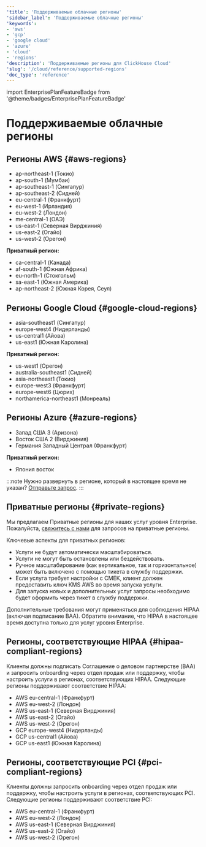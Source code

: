 ```yaml
---
'title': 'Поддерживаемые облачные регионы'
'sidebar_label': 'Поддерживаемые облачные регионы'
'keywords':
- 'aws'
- 'gcp'
- 'google cloud'
- 'azure'
- 'cloud'
- 'regions'
'description': 'Поддерживаемые регионы для ClickHouse Cloud'
'slug': '/cloud/reference/supported-regions'
'doc_type': 'reference'
---
```


import EnterprisePlanFeatureBadge from '@theme/badges/EnterprisePlanFeatureBadge'


# Поддерживаемые облачные регионы

## Регионы AWS {#aws-regions}

- ap-northeast-1 (Токио)
- ap-south-1 (Мумбаи)
- ap-southeast-1 (Сингапур)
- ap-southeast-2 (Сидней)
- eu-central-1 (Франкфурт)
- eu-west-1 (Ирландия)
- eu-west-2 (Лондон)
- me-central-1 (ОАЭ)
- us-east-1 (Северная Вирджиния)
- us-east-2 (Огайо)
- us-west-2 (Орегон)

**Приватный регион:**
- ca-central-1 (Канада)
- af-south-1 (Южная Африка)
- eu-north-1 (Стокгольм)
- sa-east-1 (Южная Америка)
- ap-northeast-2 (Южная Корея, Сеул)

## Регионы Google Cloud {#google-cloud-regions}

- asia-southeast1 (Сингапур)
- europe-west4 (Нидерланды)
- us-central1 (Айова)
- us-east1 (Южная Каролина)

**Приватный регион:**

- us-west1 (Орегон)
- australia-southeast1 (Сидней)
- asia-northeast1 (Токио)
- europe-west3 (Франкфурт)
- europe-west6 (Цюрих)
- northamerica-northeast1 (Монреаль)

## Регионы Azure {#azure-regions}

- Запад США 3 (Аризона)
- Восток США 2 (Вирджиния)
- Германия Западный Централ (Франкфурт)

**Приватный регион:**

- Япония восток

:::note 
Нужно развернуть в регионе, который в настоящее время не указан? [Отправьте запрос](https://clickhouse.com/pricing?modal=open). 
:::

## Приватные регионы {#private-regions}

<EnterprisePlanFeatureBadge feature="Приватные регионы"/>

Мы предлагаем Приватные регионы для наших услуг уровня Enterprise. Пожалуйста, [свяжитесь с нами](https://clickhouse.com/company/contact) для запросов на приватные регионы.

Ключевые аспекты для приватных регионов:
- Услуги не будут автоматически масштабироваться.
- Услуги не могут быть остановлены или бездействовать.
- Ручное масштабирование (как вертикальное, так и горизонтальное) может быть включено с помощью тикета в службу поддержки.
- Если услуга требует настройки с CMEK, клиент должен предоставить ключ KMS AWS во время запуска услуги.
- Для запуска новых и дополнительных услуг запросы необходимо будет оформить через тикет в службу поддержки.

Дополнительные требования могут применяться для соблюдения HIPAA (включая подписание BAA). Обратите внимание, что HIPAA в настоящее время доступна только для услуг уровня Enterprise.

## Регионы, соответствующие HIPAA {#hipaa-compliant-regions}

<EnterprisePlanFeatureBadge feature="HIPAA" support="true"/>

Клиенты должны подписать Соглашение о деловом партнерстве (BAA) и запросить onboarding через отдел продаж или поддержку, чтобы настроить услуги в регионах, соответствующих HIPAA. Следующие регионы поддерживают соответствие HIPAA:
- AWS eu-central-1 (Франкфурт)
- AWS eu-west-2 (Лондон)
- AWS us-east-1 (Северная Вирджиния)
- AWS us-east-2 (Огайо)
- AWS us-west-2 (Орегон)
- GCP europe-west4 (Нидерланды)
- GCP us-central1 (Айова)
- GCP us-east1 (Южная Каролина)

## Регионы, соответствующие PCI {#pci-compliant-regions}

<EnterprisePlanFeatureBadge feature="PCI" support="true"/>

Клиенты должны запросить onboarding через отдел продаж или поддержку, чтобы настроить услуги в регионах, соответствующих PCI. Следующие регионы поддерживают соответствие PCI:
- AWS eu-central-1 (Франкфурт)
- AWS eu-west-2 (Лондон)
- AWS us-east-1 (Северная Вирджиния)
- AWS us-east-2 (Огайо)
- AWS us-west-2 (Орегон)
